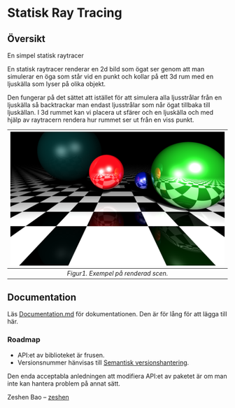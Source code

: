 # Statisk Ray Tracing

## Översikt
En simpel statisk raytracer

En statisk raytracer renderar en 2d bild som ögat ser genom att man simulerar
en öga som står vid en punkt och kollar på ett 3d rum med en ljuskälla som lyser på olika objekt.

Den fungerar på det sättet att istället för att simulera alla ljusstrålar från en ljuskälla så
backtrackar man endast ljusstrålar som når ögat tillbaka till ljuskällan. I 3d rummet kan vi placera
ut sfärer och en ljuskälla och med hjälp av raytracern rendera hur rummet ser ut från en viss punkt.

|![Renderad_bild](res/Best_rendered_picture.png)|
|:--:| 
| *Figur1. Exempel på renderad scen.* |



## Documentation
Läs [Documentation.md](https://gits-15.sys.kth.se/grudat21/zeshen-ovn7/blob/master/Documentation.md) för dokumentationen. Den är för lång för att lägga till här.



### Roadmap

* API:et av biblioteket är frusen.
* Versionsnummer hänvisas till [Semantisk versionshantering][sv].

Den enda acceptabla anledningen att modifiera API:et av paketet 
är om man inte kan hantera problem på annat sätt.


Zeshen Bao – [zeshen](https://gits-15.sys.kth.se/zeshen)

[sv]: http://semver.org/
